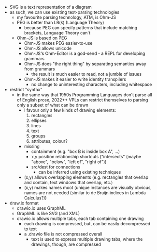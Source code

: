 - SVG is a text representation of a diagram
- as such, we can use existing text-parsing technologies
	- my favourite parsing technology, ATM, is Ohm-JS
	- PEG is better than LR(k) (Language Theory)
		- because PEG can specify patterns that include matching brackets, Language Theory can't
	- Ohm-JS is based on PEG
		- Ohm-JS makes PEG easier-to-use
		- Ohm-JS allows unicode
		- Ohm-JS's Ohm-Editor is a god-send - a REPL for developing grammars
		- Ohm-JS does "the right thing" by separating semantics away from grammars
			- the result is much easier to read, not a jumble of issues
		- Ohm-JS makes it easier to write identity transpilers
			- no change to uninteresting characters, including whitespace
- restrict "syntax"
	- in the same way that 1950s Programming Languages don't parse all of English prose, 2022++ VPLs can restrict themselves to parsing only a subset of what can be drawn
		- I favour only a few kinds of drawing elements:
			1. rectangles
			2. ellipses
			3. lines
			4. text
			5. groups
			6. attributes, colour?
		- missing
			- containment (e.g. "box B is inside box A", ...)
			- x,y position relationship shortcuts ("intersects" (maybe "above", "below", "left of", "right of"))
			- src/dest for connections
				- can be inferred using existing techniques
		- (x,y) allows overlapping elements (e.g. rectangles that overlap and contain, text windows that overlap, etc.)
		- (x,y) makes names moot (unique instances are visually obvious, names are not needed (similar to de Bruijn indices in Lambda Calculus?))
- draw.io format
	- drawio.io uses GraphML
	- GraphML is like SVG (and XML)
	- drawio.io allows multiple tabs, each tab containing one drawing
		- each drawing is compressed, but, can be easily decompressed to text
		- a .drawio file is not compressed overall
			- text is used to express multiple drawing tabs, where the drawings, though, are compressed
